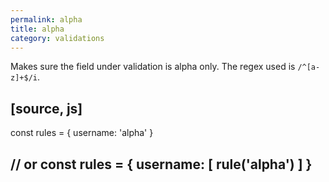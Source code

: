 ```yaml
---
permalink: alpha
title: alpha
category: validations
---
```


Makes sure the field under validation is alpha only. The regex used is `/^[a-z]+$/i`.
 
[source, js]
----
const rules = {
  username: 'alpha'
}
 
// or
const rules = {
  username: [
    rule('alpha')
  ]
}
----